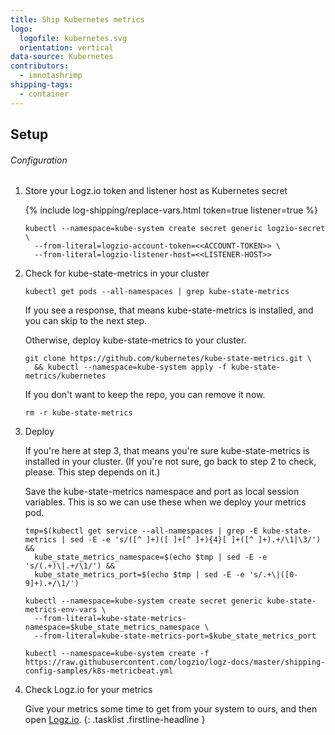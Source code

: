 ```yaml
---
title: Ship Kubernetes metrics
logo:
  logofile: kubernetes.svg
  orientation: vertical
data-source: Kubernetes
contributors:
  - imnotashrimp
shipping-tags:
  - container
---
```


## Setup

###### Configuration

1.  Store your Logz.io token and listener host as Kubernetes secret

    {% include log-shipping/replace-vars.html token=true listener=true %}

    ```shell
    kubectl --namespace=kube-system create secret generic logzio-secret \
      --from-literal=logzio-account-token=<<ACCOUNT-TOKEN>> \
      --from-literal=logzio-listener-host=<<LISTENER-HOST>>
    ```

2.  Check for kube-state-metrics in your cluster

    ```shell
    kubectl get pods --all-namespaces | grep kube-state-metrics
    ```

    If you see a response,
    that means kube-state-metrics is installed,
    and you can skip to the next step.

    Otherwise, deploy kube-state-metrics to your cluster.

    ```shell
    git clone https://github.com/kubernetes/kube-state-metrics.git \
      && kubectl --namespace=kube-system apply -f kube-state-metrics/kubernetes
    ```

    If you don't want to keep the repo, you can remove it now.

    ```shell
    rm -r kube-state-metrics
    ```

3.  Deploy

    If you're here at step 3,
    that means you're sure kube-state-metrics is installed in your cluster.
    (If you're not sure, go back to step 2 to check, please.
    This step depends on it.)

    Save the kube-state-metrics namespace and port as local session variables.
    This is so we can use these when we deploy your metrics pod.

    ```shell
    tmp=$(kubectl get service --all-namespaces | grep -E kube-state-metrics | sed -E -e 's/([^ ]+)([ ]+[^ ]+){4}[ ]+([^ ]+).+/\1|\3/') &&
      kube_state_metrics_namespace=$(echo $tmp | sed -E -e 's/(.+)\|.+/\1/') &&
      kube_state_metrics_port=$(echo $tmp | sed -E -e 's/.+\|([0-9]+).+/\1/')

    kubectl --namespace=kube-system create secret generic kube-state-metrics-env-vars \
      --from-literal=kube-state-metrics-namespace=$kube_state_metrics_namespace \
      --from-literal=kube-state-metrics-port=$kube_state_metrics_port
    ```

    ```shell
    kubectl --namespace=kube-system create -f https://raw.githubusercontent.com/logzio/logz-docs/master/shipping-config-samples/k8s-metricbeat.yml
    ```

3.  Check Logz.io for your metrics

    Give your metrics some time to get from your system to ours,
    and then open [Logz.io](https://app.logz.io/).
{: .tasklist .firstline-headline }
